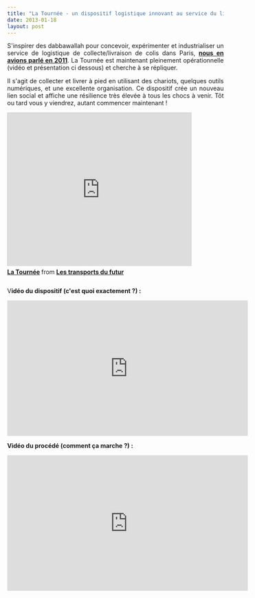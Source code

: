 ```yaml
---
title: "La Tournée - un dispositif logistique innovant au service du lien social"
date: 2013-01-18
layout: post
---
```


<p style="text-align: justify;">S'inspirer des dabbawallah pour concevoir, expérimenter et industrialiser un service de logistique de collecte/livraison de colis dans Paris, <strong><a href="/2011/08/les-dabbawallahs-de-bombay-inspirent-une-solution-logistique-a-paris-less_is_more.html" target="_blank">nous en avions parlé en 2011</a></strong>. La Tournée est maintenant pleinement opérationnelle (vidéo et présentation ci dessous) et cherche à se répliquer.</p> <p style="text-align: justify;">Il s'agit de collecter et livrer à pied en utilisant des chariots, quelques outils numériques, et une excellente organisation. Ce dispositif crée un nouveau lien social et affiche une résilience très élevée à tous les chocs à venir. Tôt ou tard vous y viendrez, autant commencer maintenant !</p> <iframe frameborder="0" height="356" marginheight="0" marginwidth="0" scrolling="no" src="http://fr.slideshare.net/slideshow/embed_code/16052199" style="border: 1px solid #CCC; border-width: 1px 1px 0; margin-bottom: 5px;" width="427"> </iframe> <div style="margin-bottom: 5px;"> <strong> <a href="http://fr.slideshare.net/transportsdufutur/la-tourne" target="_blank" title="La Tournée">La Tournée</a> </strong> from <strong><a href="http://fr.slideshare.net/transportsdufutur" target="_blank">Les transports du futur</a></strong> </div> <div style="margin-bottom: 5px;"><strong> </strong></div> <div style="margin-bottom: 5px;"><strong> </strong></div>  <!--more-->  V<strong>idéo du dispositif (c'est quoi exactement ?) :</strong> <p> <iframe frameborder="0" height="315" src="http://www.youtube.com/embed/qSW0smU-lIY" width="560"></iframe></p> <p><strong>V</strong><strong>idéo du procédé (comment ça marche ?) :</strong></p> <iframe frameborder="0" height="315" src="http://www.youtube.com/embed/eMCWDJpybZs" width="560"></iframe>